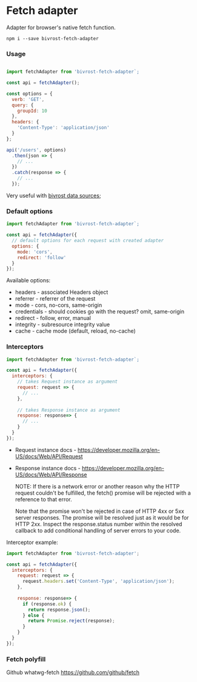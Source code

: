 # Fetch adapter

Adapter for browser's native fetch function. 

```
npm i --save bivrost-fetch-adapter
```

### Usage

```js

import fetchAdapter from 'bivrost-fetch-adapter`;

const api = fetchAdapter();

const options = {
  verb: 'GET',
  query: {
    groupId: 10
  },
  headers: {
    'Content-Type': 'application/json'
  }
};

api('/users', options)
  .then(json => {
    // ...
  })
  .catch(response => {
    // ...
  });
```

Very useful with [bivrost data sources](https://github.com/frankland/bivrost);


### Default options


```js
import fetchAdapter from 'bivrost-fetch-adapter`;

const api = fetchAdapter({
  // default options for each request with created adapter
  options: {
    mode: 'cors',
    redirect: 'follow'
  }
});
```

Available options:

  - headers - associated Headers object
  - referrer - referrer of the request
  - mode - cors, no-cors, same-origin
  - credentials - should cookies go with the request? omit, same-origin
  - redirect - follow, error, manual
  - integrity - subresource integrity value
  - cache - cache mode (default, reload, no-cache)

### Interceptors

```js
import fetchAdapter from 'bivrost-fetch-adapter`;

const api = fetchAdapter({
  interceptors: {
    // takes Request instance as argument
    request: request => {
      // ...
    },
    
    // takes Response instance as argument
    response: response=> {
      // ...
    }
  }
});
```

  - Request instance docs - https://developer.mozilla.org/en-US/docs/Web/API/Request
  - Response instance docs - https://developer.mozilla.org/en-US/docs/Web/API/Response


    NOTE: If there is a network error or another reason why the HTTP request couldn't be fulfilled, the fetch() promise 
    will be rejected with a reference to that error.
    
    Note that the promise won't be rejected in case of HTTP 4xx or 5xx server responses. 
    The promise will be resolved just as it would be for HTTP 2xx. Inspect the response.status number within 
    the resolved callback to add conditional handling of server errors to your code.
    
Interceptor example:

```js
import fetchAdapter from 'bivrost-fetch-adapter';

const api = fetchAdapter({
  interceptors: {
    request: request => {
      request.headers.set('Content-Type', 'application/json');
    },
    
    response: response=> {
      if (response.ok) { 
        return response.json();
      } else {
        return Promise.reject(response);
      }
    }
  }
});
```

### Fetch polyfill

Github whatwg-fetch https://github.com/github/fetch
